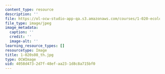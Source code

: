 ```yaml
---
content_type: resource
description: ''
file: https://ol-ocw-studio-app-qa.s3.amazonaws.com/courses/1-020-ecology-ii-engineering-for-sustainability-spring-2008/4058d4732d7f48efaa231d8c8a715bf0_1-020s08_th.jpg
file_type: image/jpeg
image_metadata:
  caption: ''
  credit: ''
  image-alt: ''
learning_resource_types: []
resourcetype: Image
title: 1-020s08_th.jpg
type: OCWImage
uid: 4058d473-2d7f-48ef-aa23-1d8c8a715bf0
---
```

